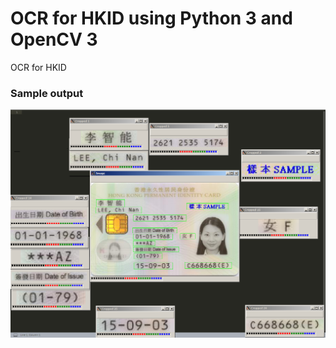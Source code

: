 # OCR for HKID using Python 3 and OpenCV 3

OCR for HKID

### Sample output
![OCR separate image output](https://github.com/alucard001/OCR-for-HKID/raw/master/hkid-output.png)
